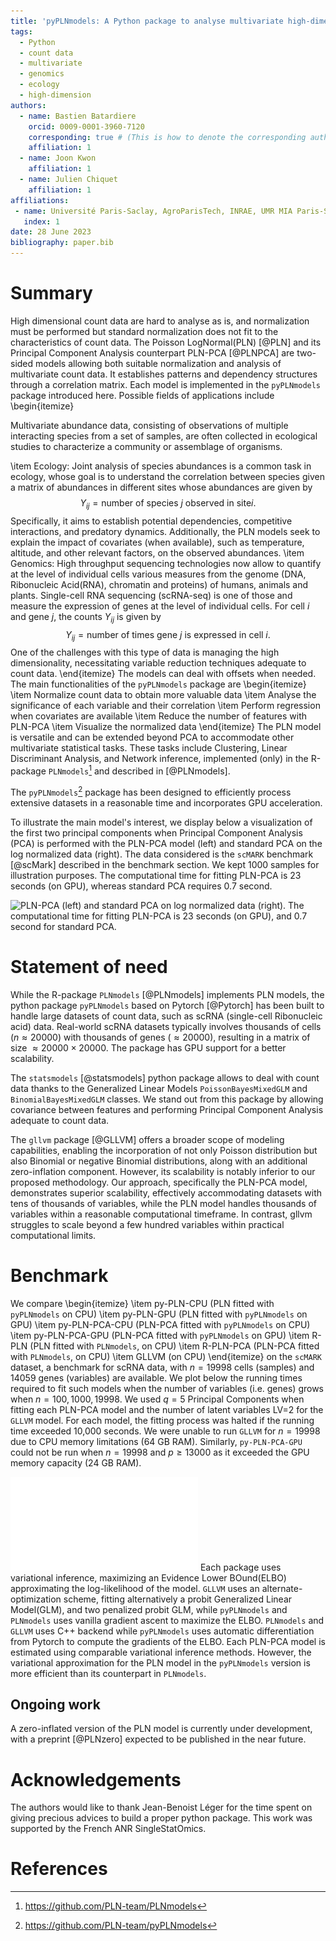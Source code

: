 ```yaml
---
title: 'pyPLNmodels: A Python package to analyse multivariate high-dimensional count data'
tags:
  - Python
  - count data
  - multivariate
  - genomics
  - ecology
  - high-dimension
authors:
  - name: Bastien Batardiere
    orcid: 0009-0001-3960-7120
    corresponding: true # (This is how to denote the corresponding author)
    affiliation: 1
  - name: Joon Kwon
    affiliation: 1
  - name: Julien Chiquet
    affiliation: 1
affiliations:
 - name: Université Paris-Saclay, AgroParisTech, INRAE, UMR MIA Paris-Saclay
   index: 1
date: 28 June 2023
bibliography: paper.bib
---
```


# Summary
High dimensional count data are hard to analyse as is, and normalization must
be performed but standard normalization does not fit to the characteristics of
count data. The Poisson LogNormal(PLN)  [@PLN] and its Principal Component
Analysis counterpart PLN-PCA [@PLNPCA] are two-sided models allowing both
suitable normalization and analysis of multivariate count data. It establishes
 patterns and dependency structures through a correlation matrix. Each model is
implemented in the `pyPLNmodels` package introduced here.
Possible fields of applications include
\begin{itemize}

Multivariate abundance data, consisting of observations of multiple interacting species from a set of samples, are often collected in ecological studies to characterize a community or assemblage of organisms.


\item Ecology: Joint analysis of species abundances is a common task in ecology, whose goal is
to understand the correlation between species given a matrix of abundances in different sites whose abundances are given by
$$Y_{ij} = \text{number of species } j \text{ observed in site} i .$$
Specifically, it aims to establish
potential dependencies, competitive interactions, and predatory dynamics.
Additionally, the PLN models seek to explain the impact of covariates (when available), such as temperature, altitude, and other
  relevant factors, on the observed abundances.
\item Genomics: High
throughput sequencing technologies now allow to quantify at the level of
individual cells various measures from the genome (DNA, Ribonucleic Acid(RNA),
chromatin and proteins) of humans, animals and plants. Single-cell RNA
sequencing (scRNA-seq) is one of those and measure the expression of genes at the level of individual cells. For
cell $i$ and gene $j$, the counts $Y_{ij}$ is given by
$$Y_{ij} = \text{number of times gene } j \text{ is expressed in cell } i.$$
One of the challenges with this type of data is managing the high
dimensionality, necessitating variable reduction techniques adequate to count data.
\end{itemize}
The models can deal with offsets when needed. The main functionalities of the `pyPLNmodels` package are
\begin{itemize}
\item Normalize count data to obtain more valuable data
\item Analyse the significance of each variable and their correlation
\item Perform regression when covariates are available
\item Reduce the number of features with PLN-PCA
\item Visualize the normalized data
\end{itemize}
The PLN model is versatile and can be extended beyond PCA to accommodate other
multivariate statistical tasks. These tasks include Clustering, Linear
Discriminant Analysis, and Network inference, implemented (only) in the R-package ```PLNmodels```[^plnmodels] and described in [@PLNmodels].

The ```pyPLNmodels```[^pyplnmodels]  package has been designed to efficiently process
extensive datasets in a reasonable time and incorporates GPU
acceleration.


[^pyplnmodels]: https://github.com/PLN-team/pyPLNmodels
[^plnmodels]: https://github.com/PLN-team/PLNmodels


To illustrate the main model's interest, we display below a visualization of the first two principal components when Principal
Component Analysis (PCA) is performed with the PLN-PCA model (left) and standard PCA on
the log normalized data (right). The data considered is the `scMARK` benchmark [@scMark] described in the
benchmark section. We kept 1000 samples for illustration
purposes. The computational time for fitting PLN-PCA is 23 seconds (on GPU), whereas
standard PCA requires 0.7 second.

![PLN-PCA (left) and standard PCA on log normalized data (right). The computational time for fitting PLN-PCA is 23 seconds (on GPU), and 0.7 second for
standard PCA.](figures/plnpca_vs_pca.png)

# Statement of need
While the R-package `PLNmodels` [@PLNmodels] implements PLN models, the python package
`pyPLNmodels` based on Pytorch [@Pytorch] has been built to handle
large datasets of count data, such as scRNA (single-cell Ribonucleic acid)
data. Real-world scRNA datasets typically involves thousands of cells ($n \approx 20000$) with
thousands of genes ($\approx 20000$), resulting in a matrix of size $\approx
20000 \times 20000$. The package has GPU support for a better scalability.

The `statsmodels` [@statsmodels] python package allows to deal with count data
thanks to the Generalized Linear Models `PoissonBayesMixedGLM` and
`BinomialBayesMixedGLM` classes. We stand out from this package by allowing covariance
between features and performing Principal Component Analysis adequate to count data.

The `gllvm` package [@GLLVM] offers a broader scope of modeling
capabilities, enabling the incorporation of not
only Poisson distribution but also Binomial or negative Binomial distributions,
along with an additional zero-inflation component. However, its scalability is
notably inferior to our proposed methodology. Our approach, specifically
the PLN-PCA model, demonstrates superior scalability, effectively
accommodating datasets with tens of thousands of variables, while the PLN model
handles thousands of variables within a reasonable computational timeframe. In
contrast, gllvm struggles to scale beyond a few hundred variables within
practical computational limits.


# Benchmark
We compare
\begin{itemize}
\item py-PLN-CPU (PLN fitted with `pyPLNmodels` on CPU)
\item py-PLN-GPU (PLN fitted with `pyPLNmodels` on GPU)
\item py-PLN-PCA-CPU (PLN-PCA fitted with `pyPLNmodels` on CPU)
\item py-PLN-PCA-GPU (PLN-PCA fitted with `pyPLNmodels` on GPU)
\item R-PLN (PLN fitted with `PLNmodels`, on CPU)
\item R-PLN-PCA (PLN-PCA fitted with `PLNmodels`, on CPU)
\item GLLVM (on CPU)
\end{itemize}
on the `scMARK` dataset, a benchmark for scRNA data, with
$n=19998$ cells (samples) and 14059 genes (variables) are available.
We plot below the running times required to fit such models when the number of variables (i.e.
genes) grows when $n = 100,1000, 19998$. We used $q =5$ Principal Components when fitting each
PLN-PCA model and the number of latent variables LV=$2$ for the `GLLVM` model.
For each model, the fitting process was halted if the running time exceeded
10,000 seconds. We were unable to run `GLLVM` for $n = 19998$ due to CPU memory
limitations (64 GB RAM). Similarly, `py-PLN-PCA-GPU` could not be run when
$n=19998$ and $p\geq13000$ as it exceeded the GPU memory capacity (24 GB RAM).


![Running time analysis on the scMARK benchmark.](figures/plots_benchmark.pdf)
Each package uses variational inference, maximizing an Evidence
Lower BOund(ELBO) approximating the log-likelihood of the model.
```GLLVM``` uses an alternate-optimization scheme, fitting alternatively a probit Generalized Linear
Model(GLM), and two penalized probit GLM, while ```pyPLNmodels``` and
```PLNmodels``` uses vanilla gradient ascent to maximize the ELBO.
```PLNmodels``` and ```GLLVM``` uses C++ backend while ```pyPLNmodels``` uses
automatic differentiation from Pytorch to compute the gradients of the ELBO. Each
PLN-PCA model is estimated using comparable variational inference methods.
However, the variational approximation for the PLN model in the
```pyPLNmodels``` version is more efficient than its counterpart in
```PLNmodels```.

<!-- # Mathematical description -->

<!-- ## Models -->

<!--  We introduce formally  the PLN [@PLN] and PLN-PCA [@PLNPCA] models. Let $n,p,d,q \in \mathbb N_{\star}^4$. We consider: -->
<!-- \begin{itemize} -->
<!-- \item $n$ samples $(i=1,\ldots,n)$ -->
<!-- \item $p$ features $(j=1,\ldots,p)$ -->
<!-- \item $n$ measures $X_{i}=\left(x_{i h}\right)_{1 \leq h \leq d}$ : -->
<!-- $X_{i h}=$ given covariate for sample $i$ -->
<!-- \item $n$  counts $Y_i = (Y_{i j})_{1\leq j \leq p}$ -->
<!-- \item $n$ offsets $O_i = (o_{ij})_{1\leq j\leq p}$ -->

<!-- \end{itemize} -->
<!-- We assume that for all ${1 \leq i \leq n}$, the observed abundances $\left(Y_{i -->
<!-- j}\right)_{1 \leq j \leq p}$ are independent conditionally on a latent variable -->
<!-- $Z_{i} \in \mathbb R^{p}$ such that: -->
<!-- \begin{equation}\label{model} -->
<!-- \begin{array}{c} -->
<!-- Z_{i} \sim \mathcal N \left(\beta^{\top}X_i, CC^{\top} \right)  \\ -->
<!--  \left(Y_{i j}  \mid Z_{i j} \right)  \sim \mathcal{P}\left(\exp \left(o_{i j} +Z_{i j}\right)\right), \\ -->
<!-- \end{array} -->
<!-- \end{equation} -->
<!--  where $\beta \in \mathbb{R}^{d \times p}$ represents the unknown regression -->
<!--  coefficients, and $C \in \mathbb{R}^{p \times q}$ denotes an unknown matrix, -->
<!--  with $q \leq p$ is a hyperparameter. When $q < p$, the model -->
<!--  corresponds to PLN-PCA. Conversely, when $q = p$, the model reverts to the -->
<!--  standard PLN. The unknown (and -->
<!--  identifiable) parameter is $\theta = (\Sigma,\beta)$, where $\Sigma = CC^{\top}$ corresponds to the covariance matrix of the gaussian component. -->

<!-- # Inference -->

<!-- We infer the parameter $\theta$ by maximizing in $(\theta, q)$ the following bi-concave Evidence Lower BOund(ELBO): -->
<!-- $$J_Y(\theta, q) = \mathbb{E}_{q}\left[\log p_{\theta}(Y, Z)\right] -\mathbb{E}_{q}[\log q(Z)] \leq \log p_{\theta}(Y),$$ -->
<!-- where $p_{\theta}$ is the model likelihood and $q=\left(q_i\right)_{1\leq i\leq -->
<!-- n}$ is a variational parameter approximating the (unknown) law $Z\mid Y$. -->


## Ongoing work
A zero-inflated version of the PLN model is currently under development, with a preprint [@PLNzero] expected to be published in the near future.

# Acknowledgements
The authors would like to thank Jean-Benoist Léger for the time spent on giving
precious advices to build a proper python package. This work was
supported by the French ANR SingleStatOmics.
<!-- # Mathematics -->

<!-- Single dollars ($) are required for inline mathematics e.g. $f(x) = e^{\pi/x}$ -->

<!-- Double dollars make self-standing equations: -->

<!-- $$\Theta(x) = \left\{\begin{array}{l} -->
<!-- 0\textrm{ if } x < 0\cr -->
<!-- 1\textrm{ else} -->
<!-- \end{array}\right.$$ -->

<!-- You can also use plain \LaTeX for equations -->
<!-- \begin{equation}\label{eq:fourier} -->
<!-- \hat f(\omega) = \int_{-\infty}^{\infty} f(x) e^{i\omega x} dx -->
<!-- \end{equation} -->
<!-- and refer to \autoref{eq:fourier} from text. -->

<!-- # Citations -->

<!-- Citations to entries in paper.bib should be in -->
<!-- [rMarkdown](http://rmarkdown.rstudio.com/authoring_bibliographies_and_citations.html) -->
<!-- format. -->

<!-- If you want to cite a software repository URL (e.g. something on GitHub without a preferred -->
<!-- citation) then you can do it with the example BibTeX entry below for @fidgit. -->

<!-- For a quick reference, the following citation commands can be used: -->
<!-- - `@author:2001`  ->  "Author et al. (2001)" -->
<!-- - `[@author:2001]` -> "(Author et al., 2001)" -->
<!-- - `[@author1:2001; @author2:2001]` -> "(Author1 et al., 2001; Author2 et al., 2002)" -->

<!-- # Figures -->

<!-- Figures can be included like this: -->
<!-- ![Caption for example figure.\label{fig:example}](figure.png) -->
<!-- and referenced from text using \autoref{fig:example}. -->

<!-- Figure sizes can be customized by adding an optional second parameter: -->
<!-- ![Caption for example figure.](figure.png){ width=20% } -->

<!-- # Mathematical details -->
# References
